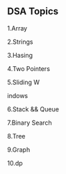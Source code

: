 ## DSA Topics

1.Array

2.Strings









3.Hasing







4.Two Pointers


























































5.Sliding W

indows








6.Stack && Queue




7.Binary Search

8.Tree

9.Graph

10.dp

